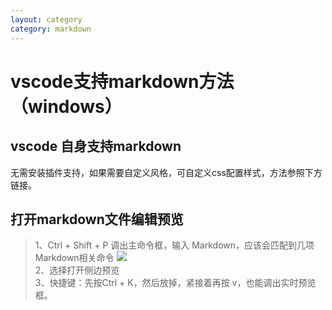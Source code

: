 ```yaml
---
layout: category
category: markdown
---
```


# vscode支持markdown方法（windows）

## vscode 自身支持markdown

无需安装插件支持，如果需要自定义风格，可自定义css配置样式，方法参照下方链接。

## 打开markdown文件编辑预览

> 1、Ctrl + Shift + P 调出主命令框，输入 Markdown，应该会匹配到几项 Markdown相关命令
<img src="../assets/markdown-vscode.png"/><br/>
> 2、选择打开侧边预览<br/>
> 3、快捷键：先按Ctrl + K，然后放掉，紧接着再按 v，也能调出实时预览框。





